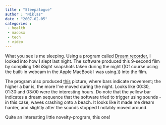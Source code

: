 ```yaml
---
title : "Sleepalogue"
author : "Niklas"
date : "2007-02-05"
categories : 
 - health
 - macosx
 - tech
 - video
---
```


What you see is me sleeping. Using a program called [Dream recorder](http://www.dream-recorder.com), I looked into how I slept last night. The software produced this 9-second film by compiling 186 iSight snapshots taken during the night ((Of course using the built-in webcam in the Apple MacBook I was using.)) into the film.

The program also produced [this](http://www.flickr.com/photos/pivic/380244973) picture, where bars indicate movement; the higher a bar is, the more I've moved during the night. Looks like 00:30, 01:30 and 03:00 were the interesting hours. Do note that the yellow bar indicates a dream sequence that the software tried to trigger using sounds - in this case, waves crashing onto a beach. It looks like it made me dream harder, and slightly after the sounds stopped I notably moved around.

Quite an interesting little novelty-program, this one!
